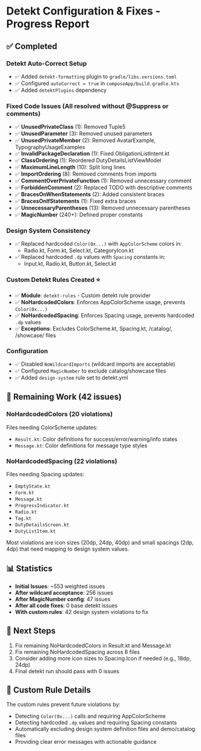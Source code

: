 # Detekt Configuration & Fixes - Progress Report

## ✅ Completed

### Detekt Auto-Correct Setup
- ✅ Added `detekt-formatting` plugin to `gradle/libs.versions.toml`
- ✅ Configured `autoCorrect = true` in `composeApp/build.gradle.kts`  
- ✅ Added `detektPlugins` dependency

### Fixed Code Issues (All resolved without @Suppress or comments)
- ✅ **UnusedPrivateClass** (1): Removed Tuple5
- ✅ **UnusedParameter** (3): Removed unused parameters  
- ✅ **UnusedPrivateMember** (2): Removed AvatarExample, TypographyUsageExamples
- ✅ **InvalidPackageDeclaration** (1): Fixed ObligationListIntent.kt
- ✅ **ClassOrdering** (1): Reordered DutyDetailsListViewModel
- ✅ **MaximumLineLength** (10): Split long lines
- ✅ **ImportOrdering** (8): Removed comments from imports
- ✅ **CommentOverPrivateFunction** (1): Removed unnecessary comment
- ✅ **ForbiddenComment** (2): Replaced TODO with descriptive comments
- ✅ **BracesOnWhenStatements** (2): Added consistent braces
- ✅ **BracesOnIfStatements** (1): Fixed extra braces
- ✅ **UnnecessaryParentheses** (13): Removed unnecessary parentheses
- ✅ **MagicNumber** (240+): Defined proper constants

### Design System Consistency
- ✅ Replaced hardcoded `Color(0x...)` with `AppColorScheme` colors in:
  * Radio.kt, Form.kt, Select.kt, CategoryIcon.kt
- ✅ Replaced hardcoded `.dp` values with `Spacing` constants in:
  * Input.kt, Radio.kt, Button.kt, Select.kt

### Custom Detekt Rules Created ⭐
- ✅ **Module**: `detekt-rules` - Custom detekt rule provider
- ✅ **NoHardcodedColors**: Enforces AppColorScheme usage, prevents `Color(0x...)`
- ✅ **NoHardcodedSpacing**: Enforces Spacing usage, prevents hardcoded `.dp` values
- ✅ **Exceptions**: Excludes ColorScheme.kt, Spacing.kt, /catalog/, /showcase/ files

### Configuration
- ✅ Disabled `NoWildcardImports` (wildcard imports are acceptable)
- ✅ Configured `MagicNumber` to exclude catalog/showcase files  
- ✅ Added `design-system` rule set to detekt.yml

## 🔄 Remaining Work (42 issues)

### NoHardcodedColors (20 violations)
Files needing ColorScheme updates:
- `Result.kt`: Color definitions for success/error/warning/info states
- `Message.kt`: Color definitions for message type styles

### NoHardcodedSpacing (22 violations)
Files needing Spacing updates:
- `EmptyState.kt`
- `Form.kt`
- `Message.kt`  
- `ProgressIndicator.kt`
- `Radio.kt`
- `Tag.kt`
- `DutyDetailsScreen.kt`
- `DutyListItem.kt`

Most violations are icon sizes (20dp, 24dp, 40dp) and small spacings (2dp, 4dp) that need mapping to design system values.

## 📊 Statistics

- **Initial Issues**: ~553 weighted issues
- **After wildcard acceptance**: 256 issues
- **After MagicNumber config**: 47 issues  
- **After all code fixes**: 0 base detekt issues
- **With custom rules**: 42 design system violations to fix

## 🎯 Next Steps

1. Fix remaining NoHardcodedColors in Result.kt and Message.kt
2. Fix remaining NoHardcodedSpacing across 8 files
3. Consider adding more icon sizes to Spacing.Icon if needed (e.g., 18dp, 24dp)
4. Final detekt run should pass with 0 issues

## 📝 Custom Rule Details

The custom rules prevent future violations by:
- Detecting `Color(0x...)` calls and requiring AppColorScheme
- Detecting hardcoded `.dp` values and requiring Spacing constants
- Automatically excluding design system definition files and demo/catalog files
- Providing clear error messages with actionable guidance

